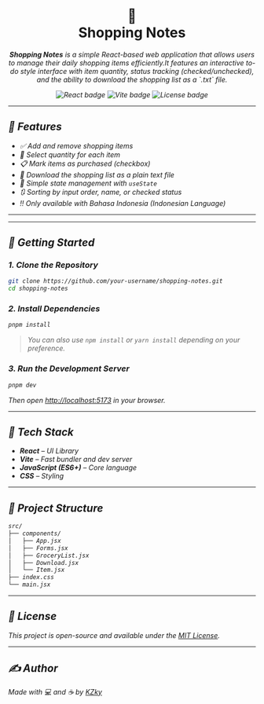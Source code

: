 <div align="center">
  <h1>🛒<br>Shopping Notes</h1>
  <p><i><b>Shopping Notes</b> is a simple React-based web application that allows users
to manage their daily shopping items efficiently.It features an interactive to-do
style interface with item quantity, status tracking (checked/unchecked), and the ability
to download the shopping list as a `.txt` file.</p>
  <img src="https://img.shields.io/badge/React-%5E18.2.0-blue" alt="React badge" />
  <img src="https://img.shields.io/badge/Vite-%5E4.0-purple" alt="Vite badge" />
  <img src="https://img.shields.io/badge/License-MIT-green" alt="License badge" />
</div>

---

## 📌 Features

- ✅ Add and remove shopping items
- 🔢 Select quantity for each item
- 📋 Mark items as purchased (checkbox)
- 📄 Download the shopping list as a plain text file
- 🧠 Simple state management with `useState`
- 🔃 Sorting by input order, name, or checked status
- ‼️ Only available with Bahasa Indonesia (Indonesian Language)

---



---

## 🚀 Getting Started

### 1. Clone the Repository

```bash
git clone https://github.com/your-username/shopping-notes.git
cd shopping-notes
````

### 2. Install Dependencies

```bash
pnpm install
```

> You can also use `npm install` or `yarn install` depending on your preference.

### 3. Run the Development Server

```bash
pnpm dev
```

Then open [http://localhost:5173](http://localhost:5173) in your browser.

---

## 🧠 Tech Stack

* **React** – UI Library
* **Vite** – Fast bundler and dev server
* **JavaScript (ES6+)** – Core language
* **CSS** – Styling

---

## 📂 Project Structure

```bash
src/
├── components/
│   ├── App.jsx
│   ├── Forms.jsx
│   ├── GroceryList.jsx
│   ├── Download.jsx
│   └── Item.jsx
├── index.css
└── main.jsx
```

---

## 📄 License

This project is open-source and available under the [MIT License](LICENSE).

---

## ✍️ Author

Made with 💻 and ☕ by [KZky](https://github.com/your-username)
